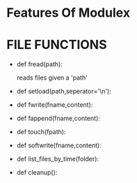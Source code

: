# Features Of Modulex

# FILE FUNCTIONS

 - def fread(path):

 	reads files given a 'path'

 - def setload(path,seperator='\n'):

 - def fwrite(fname,content):

 - def fappend(fname,content):

 - def touch(fpath):

 - def softwrite(fname,content):

 - def list_files_by_time(folder):

 - def cleanup():
